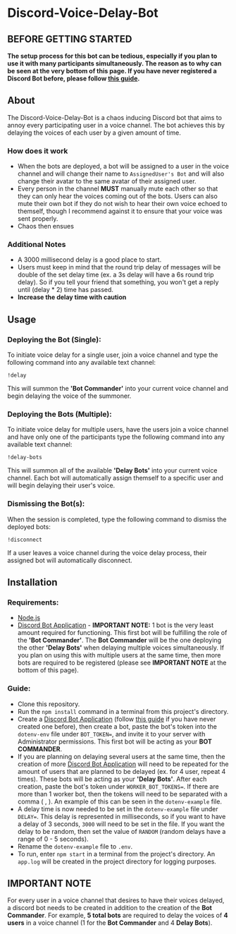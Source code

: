 # Discord-Voice-Delay-Bot
## **BEFORE GETTING STARTED**
**The setup process for this bot can be tedious, especially if you plan to use it with many participants simultaneously.
The reason as to why can be seen at the very bottom of this page. If you have never registered a Discord Bot before, 
please follow [this guide](https://www.freecodecamp.org/news/create-a-discord-bot-with-python/).**
## About
The Discord-Voice-Delay-Bot is a chaos inducing Discord bot that aims to annoy every 
participating user in a voice channel. The bot achieves this by delaying the voices of each user
by a given amount of time. 

### How does it work
- When the bots are deployed, a bot will be assigned to a user in the
voice channel and will change their name to `AssignedUser's Bot` and will also change their avatar
to the same avatar of their assigned user. 
- Every person in the channel **MUST** manually mute each other so that they can only hear the voices coming out of the bots.
Users can also mute their own bot if they do not wish to hear their own voice echoed to themself, though I recommend against it
to ensure that your voice was sent properly.
- Chaos then ensues
### Additional Notes
- A 3000 millisecond delay is a good place to start. 
- Users must keep in mind that the round trip delay of messages will be double of the set delay time (ex. a 3s delay will have a 6s round trip delay).
So if you tell your friend that something, you won't get a reply until (delay * 2) time has passed. 
- **Increase the delay time with caution**

## Usage
### Deploying the Bot (Single):
To initiate voice delay for a single user, join a voice channel and type the following command into 
any available text channel:

    !delay

This will summon the **'Bot Commander'** into your current voice channel and begin delaying
the voice of the summoner.

### Deploying the Bots (Multiple):
To initiate voice delay for multiple users, have the users join a voice channel and have only one of 
the participants type the following command into any available text channel:

    !delay-bots

This will summon all of the available **'Delay Bots'** into your current voice channel. Each bot 
will automatically assign themself to a specific user and will begin delaying their user's voice.

### Dismissing the Bot(s):
When the session is completed, type the following command to dismiss the deployed bots:

    !disconnect
If a user leaves a voice channel during the voice delay process, their assigned bot will automatically disconnect. 
## Installation
### Requirements:
- [Node.js](https://nodejs.org/)
- [Discord Bot Application](https://discord.com/developers/applications) - **IMPORTANT NOTE:** 1 bot is the very least amount required for functioning.
This first bot will be fulfilling the role of the **'Bot Commander'**. The **Bot Commander** will be the one deploying the other **'Delay Bots'**
when delaying multiple voices simultaneously. If you plan on using this with multiple users at the same time, then more bots are 
required to be registered (please see **IMPORTANT NOTE** at the bottom of this page). 

### Guide:
- Clone this repository.
- Run the `npm install` command in a terminal from this project's directory.
- Create a [Discord Bot Application](https://discord.com/developers/applications) 
(follow [this guide](https://www.freecodecamp.org/news/create-a-discord-bot-with-python/) if you have never created one before), 
then create a bot, paste the bot's token into the `dotenv-env` file under `BOT_TOKEN=`, and invite it to your server with Administrator permissions. 
This first bot will be acting as your **BOT COMMANDER**.
- If you are planning on delaying several users at the same time, then the creation of more [Discord Bot Application](https://discord.com/developers/applications) 
will need to be repeated for the amount of users that are planned to be delayed (ex. for 4 user, repeat 4 times). These bots will be acting as your **'Delay Bots'**. 
After each creation, paste the bot's token under `WORKER_BOT_TOKENS=`. If there are more than 1 worker bot, then the tokens will need to be separated with a comma ( , ). 
An example of this can be seen in the `dotenv-example` file.
- A delay time is now needed to be set in the `dotenv-example` file under `DELAY=`. This delay is represented in milliseconds, so if you want to have a delay of 3 seconds,
`3000` will need to be set in the file. If you want the delay to be random, then set the value of `RANDOM` (random delays have a range of 0 - 5 seconds).
- Rename the `dotenv-example` file to `.env`.
- To run, enter `npm start` in a terminal from the project's directory. An `app.log` will be created in the project directory for logging purposes.

## IMPORTANT NOTE
For every user in a voice channel that desires to have their voices delayed, a discord bot needs to be created
in addition to the creation of the **Bot Commander**. For example, **5 total bots** are required to delay the voices of **4 users** in a voice channel 
(1 for the **Bot Commander** and 4 **Delay Bots**).
